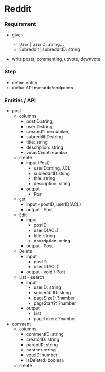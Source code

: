 
# Reddit

### Requirement
- given
  - User | userID: string,...
  - Subreddit | subredditID: string

- write posts, commenting, upvote, downvote


### Step
- define entity
- define API methods/endpoints

### Entities / API
- post
  - columns
    - postID:string, 
    - userID:string, 
    - createdTime:number, 
    - subredditID:string, 
    - title: string
    - description: string
    - votesCount: number 
  - create
    - input (Post)
      - userID:string, ACL
      - subredditID:string, 
      - title: string
      - description: string
    - output
      - Post
  - get
    - input - postID, userID(ACL)
    - output - Post
  - Edit
    - input 
      - postID, 
      - userID(ACL)
      - title: string
      - description: string
    - output - Post
  - Delete
    - input
      - postID, 
      - userID(ACL)
    - output - void / Post
  - List - search
    - input
      - userID: string
      - subredditID: string
      - pageSize?: ?number
      - pageStart?: ?number
    - output 
      - List<Post>
      - pageToken: ?number
- comment
  - columns
    - commentID: string
    - creatorID: string
    - parentID: string
    - content: string
    - voteID: number
    - isDeleted: boolean
  - create
  
  
  

